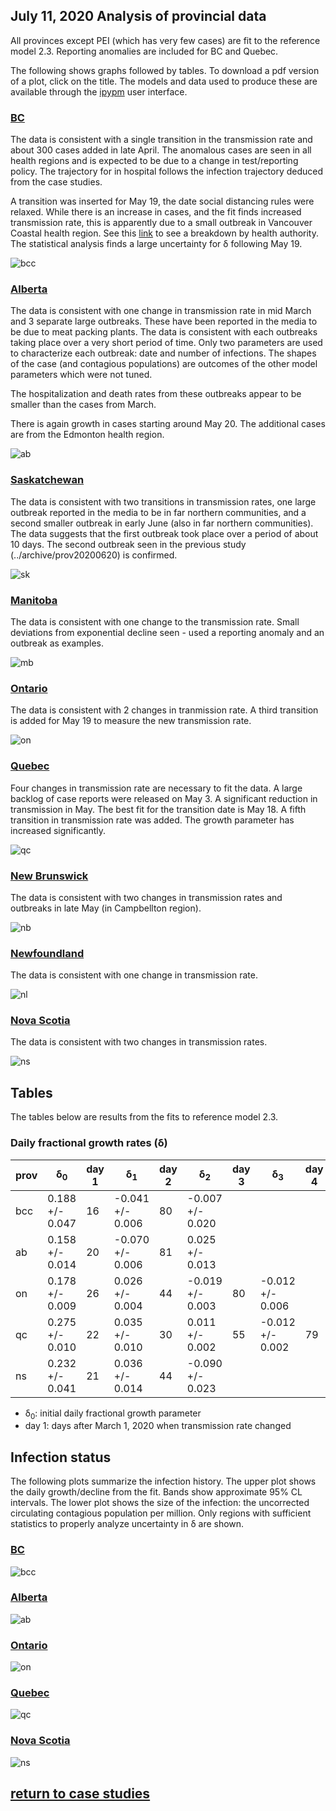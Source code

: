 ## July 11, 2020 Analysis of provincial data

All provinces except PEI (which has very few cases) are fit to the reference model 2.3.
Reporting anomalies are included for BC and Quebec.

The following shows graphs followed by tables.
To download a pdf version of a plot, click on the title.
The models and data used to produce these
are available through the [ipypm](../../ipypm) user interface.

### [BC](img/bcc_2_30711.pdf)

The data is consistent with a single transition in the transmission rate and about 300 cases
added in late April. The anomalous cases are seen in all health regions and is expected to be
due to a change in test/reporting policy.
The trajectory for in hospital follows the infection trajectory deduced from the case studies.

A transition was inserted for May 19, the date social distancing rules were relaxed.
While there is an increase in cases, and the fit finds increased transmission rate,
this is apparently due to a small outbreak in Vancouver Coastal health region.
See this [link](../bc20200711) to see a breakdown by health authority.
The statistical analysis finds a large uncertainty for &delta; following May 19.

![bcc](img/bcc_2_30711.png)

### [Alberta](img/ab_2_30711.pdf)

The data is consistent with one change in transmission rate in mid March and 3 separate
large outbreaks. These have been reported in the media to be due to meat packing plants.
The data is consistent with each outbreaks taking place over a very short period of time.
Only two parameters are used to characterize each outbreak: date and number of infections.
The shapes of the case (and contagious populations) are outcomes of the other model parameters
which were not tuned.

The hospitalization and death rates from these outbreaks appear to be smaller than the
cases from March.

There is again growth in cases starting around May 20. The additional cases are from the
Edmonton health region.

![ab](img/ab_2_30711.png)

### [Saskatchewan](img/sk_2_30711.pdf)

The data is consistent with two transitions in transmission rates, one large outbreak
reported in the media to be in far northern communities, and a second smaller
outbreak in early June (also in far northern communities).
The data suggests that the first outbreak took place over a period of about 10 days.
The second outbreak seen in the previous study (../archive/prov20200620) is confirmed.

![sk](img/sk_2_30711.png)

### [Manitoba](img/mb_2_30711.pdf)

The data is consistent with one change to the transmission rate.
Small deviations from exponential decline seen - used a reporting anomaly and an outbreak as
examples.

![mb](img/mb_2_30711.png)

### [Ontario](img/on_2_30711.pdf)

The data is consistent with 2 changes in tranmission rate. A third transition is added for May 19
to measure the new transmission rate.

![on](img/on_2_30711.png)

### [Quebec](img/qc_2_30711.pdf)

Four changes in transmission rate are necessary to fit the data.
A large backlog of case reports were released on May 3.
A significant reduction in transmission in May.
The best fit for the transition date is May 18.
A fifth transition in transmission rate was added.
The growth parameter has increased significantly.

![qc](img/qc_2_30711.png)

### [New Brunswick](img/nb_2_30711.pdf)

The data is consistent with two changes in transmission rates and
outbreaks in late May (in Campbellton region).

![nb](img/nb_2_30711.png)

### [Newfoundland](img/nl_2_30711.pdf)

The data is consistent with one change in transmission rate.

![nl](img/nl_2_30711.png)

### [Nova Scotia](img/ns_2_30711.pdf)

The data is consistent with two changes in transmission rates.

![ns](img/ns_2_30711.png)

## Tables

The tables below are results from the fits to reference model 2.3.

### Daily fractional growth rates (&delta;)

prov| &delta;<sub>0</sub> | day 1 | &delta;<sub>1</sub> | day 2 | &delta;<sub>2</sub> | day 3 | &delta;<sub>3</sub> | day 4 | &delta;<sub>4</sub> | day 5 | &delta;<sub>5</sub> 
---|---|---|---|---|---|---|---|---|---|---|---
bcc|0.188 +/- 0.047|16|-0.041 +/- 0.006|80|-0.007 +/- 0.020
ab|0.158 +/- 0.014|20|-0.070 +/- 0.006|81|0.025 +/- 0.013
on|0.178 +/- 0.009|26|0.026 +/- 0.004|44|-0.019 +/- 0.003|80|-0.012 +/- 0.006
qc|0.275 +/- 0.010|22|0.035 +/- 0.010|30|0.011 +/- 0.002|55|-0.012 +/- 0.002|79|-0.069 +/- 0.003|106|0.009 +/- 0.008
ns|0.232 +/- 0.041|21|0.036 +/- 0.014|44|-0.090 +/- 0.023

* &delta;<sub>0</sub>: initial daily fractional growth parameter
* day 1: days after March 1, 2020 when transmission rate changed

## Infection status

The following plots summarize the infection history.
The upper plot shows the daily growth/decline from the fit. Bands show approximate 95% CL intervals.
The lower plot shows the size of the infection: the uncorrected circulating contagious population per
million.
Only regions with sufficient statistics to properly analyze uncertainty in &delta; are shown.


### [BC](img/bcc-summary.pdf)

![bcc](img/bcc-summary.png)

### [Alberta](img/ab-summary.pdf)

![ab](img/ab-summary.png)

### [Ontario](img/on-summary.pdf)

![on](img/on-summary.png)

### [Quebec](img/qc-summary.pdf)

![qc](img/qc-summary.png)

### [Nova Scotia](img/ns-summary.pdf)

![ns](img/ns-summary.png)


## [return to case studies](../index.md)

